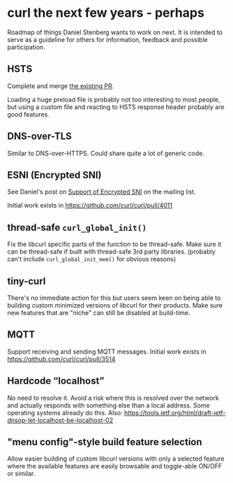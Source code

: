 curl the next few years - perhaps
=================================

Roadmap of things Daniel Stenberg wants to work on next. It is intended to
serve as a guideline for others for information, feedback and possible
participation.

HSTS
----

 Complete and merge [the existing PR](https://github.com/curl/curl/pull/2682).

 Loading a huge preload file is probably not too interesting to most people,
 but using a custom file and reacting to HSTS response header probably are
 good features.

DNS-over-TLS
------------

 Similar to DNS-over-HTTPS. Could share quite a lot of generic code.

ESNI (Encrypted SNI)
--------------------

 See Daniel's post on [Support of Encrypted
 SNI](https://curl.haxx.se/mail/lib-2019-03/0000.html) on the mailing list.

 Initial work exists in https://github.com/curl/curl/pull/4011

thread-safe `curl_global_init()`
--------------------------------

 Fix the libcurl specific parts of the function to be thread-safe. Make sure
 it can be thread-safe if built with thread-safe 3rd party libraries.
 (probably can't include `curl_global_init_mem()` for obvious reasons)

tiny-curl
---------

 There's no immediate action for this but users seem keen on being able to
 building custom minimized versions of libcurl for their products. Make sure
 new features that are "niche" can still be disabled at build-time.

MQTT
----

 Support receiving and sending MQTT messages. Initial work exists in
 https://github.com/curl/curl/pull/3514

Hardcode “localhost”
--------------------

 No need to resolve it. Avoid a risk where this is resolved over the network
 and actually responds with something else than a local address. Some
 operating systems already do this. Also:
 https://tools.ietf.org/html/draft-ietf-dnsop-let-localhost-be-localhost-02

"menu config"-style build feature selection
-------------------------------------------

 Allow easier building of custom libcurl versions with only a selected feature
 where the available features are easily browsable and toggle-able ON/OFF or
 similar.
